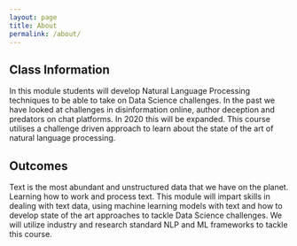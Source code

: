 ```yaml
---
layout: page
title: About
permalink: /about/
---
```


## Class Information

In this module students will develop Natural Language Processing techniques to be able to take on Data Science challenges. In the past we have looked at challenges in disinformation online, author deception and predators on chat platforms. In 2020 this will be expanded. This course utilises a challenge driven approach to learn about the state of the art of natural language processing. 

## Outcomes

Text is the most abundant and unstructured data that we have on the planet. Learning how to work and process text. This module will impart skills in dealing with text data, using machine learning models with text and how to develop state of the art approaches to tackle Data Science challenges. We will utilize industry and research standard NLP and ML frameworks to tackle this course.



